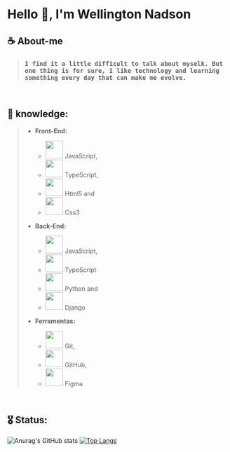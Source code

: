 # Hello 🖖, I'm  **Wellington Nadson**


## ☕ About-me
> ### `I find it a little difficult to talk about myselk. But one thing is for sure, I like technology and learning something every day that can make me evolve.`

<br>

## 🎯 knowledge:


> *   **Front-End:** 
>       - <img src="https://cdn.jsdelivr.net/gh/devicons/devicon/icons/javascript/javascript-original.svg" width="40" height="40" /> JavaScript,
>       - <img src="https://cdn.jsdelivr.net/gh/devicons/devicon/icons/typescript/typescript-original.svg" width="40" height="40" /> TypeScript, 
>       - <img src="https://cdn.jsdelivr.net/gh/devicons/devicon/icons/html5/html5-original.svg" width="40" height="40" /> Html5  and 
>       - <img src="https://cdn.jsdelivr.net/gh/devicons/devicon/icons/css3/css3-original.svg" width="40" height="40" /> Css3 
>       
> *   **Back-End:** 
>       - <img src="https://cdn.jsdelivr.net/gh/devicons/devicon/icons/javascript/javascript-original.svg" width="40" height="40" /> JavaScript, 
>       - <img src="https://cdn.jsdelivr.net/gh/devicons/devicon/icons/typescript/typescript-original.svg" width="40" height="40" /> TypeScript  
>       - <img src="https://cdn.jsdelivr.net/gh/devicons/devicon/icons/python/python-original.svg" width="40" height="40" /> Python and 
>       - <img src="https://cdn.jsdelivr.net/gh/devicons/devicon/icons/django/django-original.svg" width="40" height="40" /> Django
>       
> *   **Ferramentas:** 
>       - <img src="https://cdn.jsdelivr.net/gh/devicons/devicon/icons/git/git-original.svg" width="40" height="40" /> Git, 
>       - <img src="https://cdn.jsdelivr.net/gh/devicons/devicon/icons/github/github-original.svg" width="40" height="40" /> GitHub, 
>       - <img src="https://cdn.jsdelivr.net/gh/devicons/devicon/icons/figma/figma-original.svg" width="40" height="40" /> Figma

<br>
  
## 🎖️ Status:


![Anurag's GitHub stats](https://github-readme-stats.vercel.app/api?username=wellingtonnadson1&theme=radical&show_icons=true) [![Top Langs](https://github-readme-stats.vercel.app/api/top-langs/?username=wellingtonnadson1&layout=compact)](https://github.com/WellingtonNadson1/wellingtonnadson)

<br>


